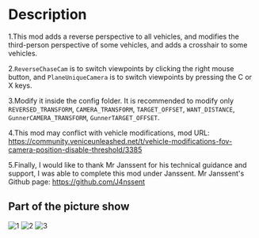 # Description
1.This mod adds a reverse perspective to all vehicles, and modifies the third-person perspective of some vehicles, and adds a crosshair to some vehicles.

2.`ReverseChaseCam` is to switch viewpoints by clicking the right mouse button, and `PlaneUniqueCamera` is to switch viewpoints by pressing the C or X keys.

3.Modify it inside the config folder. It is recommended to modify only `REVERSED_TRANSFORM`, `CAMERA_TRANSFORM`, `TARGET_OFFSET`, `WANT_DISTANCE`, `GunnerCAMERA_TRANSFORM`, `GunnerTARGET_OFFSET`.

4.This mod may conflict with vehicle modifications, mod URL: https://community.veniceunleashed.net/t/vehicle-modifications-fov-camera-position-disable-threshold/3385

5.Finally, I would like to thank Mr Janssent for his technical guidance and support, I was able to complete this mod under Janssent. Mr Janssent's Github page: https://github.com/J4nssent

## Part of the picture show
![1](https://github.com/user-attachments/assets/8a98ca9a-ed1f-445e-b0cf-11c36d1f98d2)
![2](https://github.com/user-attachments/assets/6fc4fc0e-6a8c-4273-a61a-77d060dfcb79)
![3](https://github.com/user-attachments/assets/ed12d8e0-7c7e-467e-94b5-3902fbe32afb)
